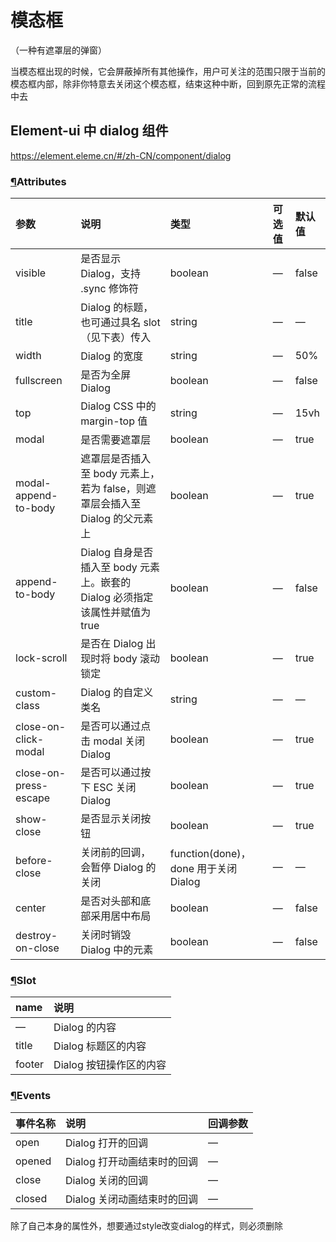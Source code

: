 # 模态框

（一种有遮罩层的弹窗）

 当模态框出现的时候，它会屏蔽掉所有其他操作，用户可关注的范围只限于当前的模态框内部，除非你特意去关闭这个模态框，结束这种中断，回到原先正常的流程中去 



## Element-ui  中 dialog 组件

 https://element.eleme.cn/#/zh-CN/component/dialog 

### [¶](https://element.eleme.cn/#/zh-CN/component/dialog#attributes)Attributes

| 参数                  | 说明                                                         | 类型                                 | 可选值 | 默认值 |
| :-------------------- | :----------------------------------------------------------- | :----------------------------------- | :----- | :----- |
| visible               | 是否显示 Dialog，支持 .sync 修饰符                           | boolean                              | —      | false  |
| title                 | Dialog 的标题，也可通过具名 slot （见下表）传入              | string                               | —      | —      |
| width                 | Dialog 的宽度                                                | string                               | —      | 50%    |
| fullscreen            | 是否为全屏 Dialog                                            | boolean                              | —      | false  |
| top                   | Dialog CSS 中的 margin-top 值                                | string                               | —      | 15vh   |
| modal                 | 是否需要遮罩层                                               | boolean                              | —      | true   |
| modal-append-to-body  | 遮罩层是否插入至 body 元素上，若为 false，则遮罩层会插入至 Dialog 的父元素上 | boolean                              | —      | true   |
| append-to-body        | Dialog 自身是否插入至 body 元素上。嵌套的 Dialog 必须指定该属性并赋值为 true | boolean                              | —      | false  |
| lock-scroll           | 是否在 Dialog 出现时将 body 滚动锁定                         | boolean                              | —      | true   |
| custom-class          | Dialog 的自定义类名                                          | string                               | —      | —      |
| close-on-click-modal  | 是否可以通过点击 modal 关闭 Dialog                           | boolean                              | —      | true   |
| close-on-press-escape | 是否可以通过按下 ESC 关闭 Dialog                             | boolean                              | —      | true   |
| show-close            | 是否显示关闭按钮                                             | boolean                              | —      | true   |
| before-close          | 关闭前的回调，会暂停 Dialog 的关闭                           | function(done)，done 用于关闭 Dialog | —      | —      |
| center                | 是否对头部和底部采用居中布局                                 | boolean                              | —      | false  |
| destroy-on-close      | 关闭时销毁 Dialog 中的元素                                   | boolean                              | —      | false  |

### [¶](https://element.eleme.cn/#/zh-CN/component/dialog#slot)Slot

| name   | 说明                    |
| :----- | :---------------------- |
| —      | Dialog 的内容           |
| title  | Dialog 标题区的内容     |
| footer | Dialog 按钮操作区的内容 |

### [¶](https://element.eleme.cn/#/zh-CN/component/dialog#events)Events

| 事件名称 | 说明                        | 回调参数 |
| :------- | :-------------------------- | :------- |
| open     | Dialog 打开的回调           | —        |
| opened   | Dialog 打开动画结束时的回调 | —        |
| close    | Dialog 关闭的回调           | —        |
| closed   | Dialog 关闭动画结束时的回调 | —        |



除了自己本身的属性外，想要通过style改变dialog的样式，则必须删除 <style> 中的`scoped`

**注意** ： 此时的 dialog 的样式为全局样式！！！



# Canvas

```vue
<template>
  <div class="myCanvas-container" width="818" height="400">
    <canvas id="canvas" ref="my-canvas" width="818" height="400" />
    <div id="mask">
      <span id="no">
        <i class="el-icon-close close" />
      </span>
      <span id="yes">
        <i class="el-icon-check check" />
      </span>
      <input v-model="coords" style="display:none;" />
    </div>
  </div>
</template>

<script>
import $ from 'jquery'
export default {
  data() {
    return {
      provider: {
        context: null
      },
      coords: {
        x: '',
        y: '',
        width: '',
        height: ''
      }
    }
  },
  provide() {
    return {
      provider: this.provider
    }
  },
  watch: {
    coords: {
      handler(obj) {
        this.$emit('listenToChildEvent', obj.x, obj.y, obj.width, obj.height)
      },
      immediate: true,
      deep: true
    }
  },
  mounted() {
    var that = this
    const ctx = this.$refs['my-canvas'].getContext('2d')
    ctx.strokeStyle = 'red'
    ctx.fillStyle = 'rgba(255, 255, 255, 0.2)'
    $('#mask').hide()

    let origin = [0, 0]
    let width2height = [0, 0]

    $('#canvas').on('mousedown', mousedownHandler)
      .on('mousemove', mousemoveHandler)
      .on('mouseup', mouseupHandler)

    function mousedownHandler(e) {
      origin = [e.offsetX, e.offsetY]
    }

    function mousemoveHandler(e) {
      if (origin[0] !== 0 || origin[1] !== 0) { // 确保按下才发生
        width2height = [e.offsetX - origin[0], e.offsetY - origin[1]]
        // 在给定的矩形内清除指定的元素---使之可以画多个矩形
        // ctx.clearRect(0, 0, 900, 400)
        ctx.clearRect(origin[0], origin[1], width2height[0], width2height[1])
        ctx.fillRect(origin[0], origin[1], width2height[0], width2height[1])
      }
    }
    function mouseupHandler(e) {
      $('#mask').show().css('top', e.offsetY).css('left', e.offsetX)
    }
    $('#yes').click(function() {
      ctx.globalAlpha = 1
      // 赋值
      that.coords.x = origin[0]
      that.coords.y = origin[1]
      that.coords.width = width2height[0]
      that.coords.height = width2height[1]
      ctx.strokeRect(origin[0], origin[1], width2height[0], width2height[1])
      $('#mask').hide()
      origin = [0, 0]
    })
    $('#no').click(function() {
      $('#mask').hide()
      ctx.clearRect(origin[0], origin[1], width2height[0], width2height[1])
      origin = [0, 0]
    })
  }
}
</script>

<style lang="scss" scoped>
.myCanvas-container {
  float: left;
  z-index: 99;
  position: absolute;
  top: 0;
  left: 0;
  canvas {
    width: 100%;
    height: 100%;
    border: 1px solid blue;
  }
  #mask {
    width: 50px;
    height: 24px;
    position: absolute;
    z-index: 99;
    border: 2px solid green;
    .check {
      color: green;
    }
    .close {
      color: red;
    }
  }
}
</style>

```

用canvas画图遇到的问题：

1、canvas组件的宽高只能通过<canvas width=" " height=" " >来定义

2、一开始在 mousemoveHandler 方法鼠标移动的时候一直在画矩形，用的 fillRect 填充内部颜色，会造成透明色多层覆盖，变成渐变； 后使用中使用 ctx.clearRect(0, 0, 900, 400) 使在每次画完之后清除之前的标记，但仍有不能同时在一个画布上框选多个矩形的效果，则想到在指定范围内清除每次移动画的矩形，则变成了 ctx.clearRect(origin[0], origin[1], width2height[0], width2height[1])  ，四个值分别是（x, y, width, height），即只在我当前画的矩形范围内清除之前因为鼠标移动重复的矩形部分，只保留最后一个鼠标停留位置的矩形。

![reliao_img_1573024484825](C:\Users\liujinting_sx\Desktop\reliao_img_1573024484825.png)

![reliao_img_1573024817650](C:\Users\liujinting_sx\Desktop\reliao_img_1573024817650.png)

3、在勾选确定的时候，将当前鼠标位置的 x, y, width, height 赋值给data中定义的数据，注意：因为当前函数是属于 mounted 生命周期的，所以函数中的this指向是window，在我们赋值前应先创建当前的this对象，`var that = this`再进行赋值

4、对于传参过去的数据，我发现每次获取到的坐标都是前一个矩形的位置，通过分析得出结论是我们应该在数据更新的时候进行数据传值，通过 `watch` 监听数据的变化，据我的了解，watch监听数据变化必须有一个v-model来绑定数据进行检测，但是我的组件中并没有表单标签用来绑定数据，于是我自己写了一个<input>标签用来检测数据，并且将此标签用`display:none;`进行了隐藏。

但是对于对象类型的数据，我们并不能直接简单的watch过去，如下

```vue
watch: {
      demo(val) {
        this.value = this.demo;
      }
    }
```

对于对象形式的数据，我们可以使用 “对象.属性” 的方式，如下

```vue
 // 深度 watcher， 检测到变化，并打印出c.name变化前后的结果
          // 'c.name': {
          //   handler: function (val, oldVal) { 
          //     console.log('new c: %s, old c: %s', val, oldVal);
          //   },
          //   deep: true
          // },
```

或者

```vue
watch: {
    coords: {
      handler(obj) {
        this.$emit('listenToChildEvent', obj.x, obj.y, obj.width, obj.height)
      },
      immediate: true,
      deep: true
    }
  },
```

默认情况下，handler 只监听 obj 这个属性它的引用的变化，我们只有给 obj 赋值的时候才会监听到，如果需要监听 obj 这个对象中属性的改变，则必须使用 `deep: true` 进行深度监听

而 `immediate: true` 则表示会立即执行 handler 方法

```vue
// 深度 watcher， 检测到变化，并打印出c.name变化前后的结果
'c.name': {
	handler: function (val, oldVal) { 
				console.log('new c: %s, old c: %s', val, oldVal);
    },
    deep: true
}
```

 默认情况下 handler 只监听 `obj `这个属性它的引用的变化 ，如果改变了一个对象的属性，就必须使用 `deep:true` 进行深度检测，否则检测不到变化